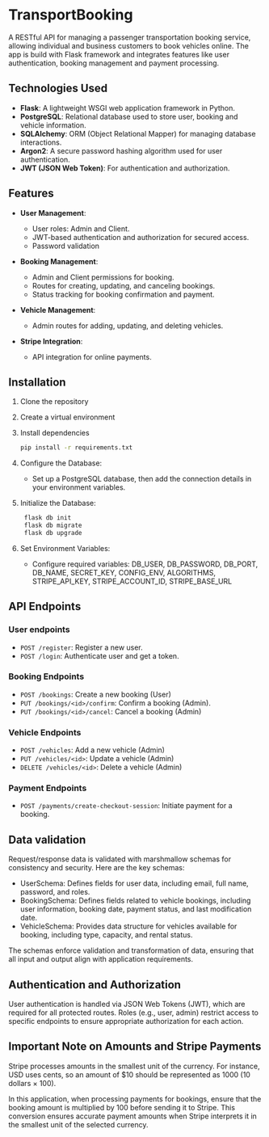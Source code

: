 # TransportBooking
A RESTful API for managing a passenger transportation booking service, allowing individual and business customers to book vehicles online. The app is build with Flask framework and integrates features like user authentication, booking management and payment processing.

## Technologies Used
- **Flask**: A lightweight WSGI web application framework in Python.
- **PostgreSQL**: Relational database used to store user, booking and vehicle information.
- **SQLAlchemy**: ORM (Object Relational Mapper) for managing database interactions.
- **Argon2**: A secure password hashing algorithm used for user authentication.
- **JWT (JSON Web Token)**: For authentication and authorization.

## Features
* __User Management__:

    * User roles: Admin and Client.
    * JWT-based authentication and authorization for secured access.
    * Password validation
  

* __Booking Management__:
    * Admin and Client permissions for booking.
    * Routes for creating, updating, and canceling bookings.
    * Status tracking for booking confirmation and payment.


* __Vehicle Management__:
    * Admin routes for adding, updating, and deleting vehicles.
 
    
* __Stripe Integration__:
    * API integration for online payments.
  


## Installation
1. Clone the repository
2. Create a virtual environment
3. Install dependencies
    ```bash 
    pip install -r requirements.txt
    ```
4. Configure the Database:

    * Set up a PostgreSQL database, then add the connection details in your environment variables.

5. Initialize the Database:
   ```bash 
    flask db init
    flask db migrate
    flask db upgrade
    ```
6. Set Environment Variables:

    * Configure required variables: DB_USER, DB_PASSWORD, DB_PORT, DB_NAME, SECRET_KEY, CONFIG_ENV, ALGORITHMS, STRIPE_API_KEY, STRIPE_ACCOUNT_ID, STRIPE_BASE_URL

## API Endpoints
### User endpoints
* `POST /register`: Register a new user.
* `POST /login`: Authenticate user and get a token.


### Booking Endpoints
* `POST /bookings`: Create a new booking (User)
* `PUT /bookings/<id>/confirm`: Confirm a booking (Admin).
* `PUT /bookings/<id>/cancel`: Cancel a booking (Admin)

### Vehicle Endpoints
* `POST /vehicles`: Add a new vehicle (Admin)
* `PUT /vehicles/<id>`: Update a vehicle (Admin)
* `DELETE /vehicles/<id>`: Delete a vehicle (Admin)

### Payment Endpoints
* `POST /payments/create-checkout-session`: Initiate payment for a booking.

## Data validation
Request/response data is validated with marshmallow schemas for consistency and security.
Here are the key schemas:

* UserSchema: Defines fields for user data, including email, full name, password, and roles.
* BookingSchema: Defines fields related to vehicle bookings, including user information, booking date, payment status, and last modification date.
* VehicleSchema: Provides data structure for vehicles available for booking, including type, capacity, and rental status.

The schemas enforce validation and transformation of data, ensuring that all input and output align with application requirements.
 
## Authentication and Authorization
User authentication is handled via JSON Web Tokens (JWT), which are required for all protected routes. Roles (e.g., user, admin) restrict access to specific endpoints to ensure appropriate authorization for each action.

## Important Note on Amounts and Stripe Payments
Stripe processes amounts in the smallest unit of the currency. For instance, USD uses cents, so an amount of $10 should be represented as 1000 (10 dollars × 100).

In this application, when processing payments for bookings, ensure that the booking amount is multiplied by 100 before sending it to Stripe. This conversion ensures accurate payment amounts when Stripe interprets it in the smallest unit of the selected currency.
